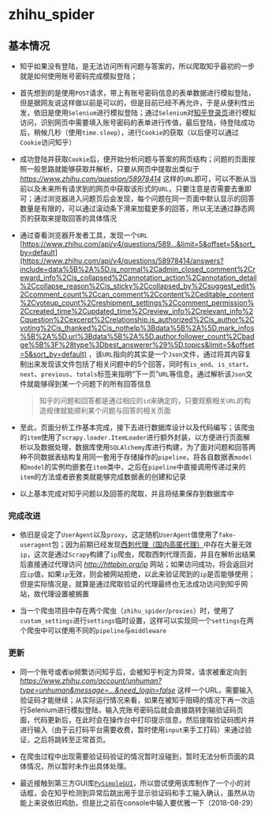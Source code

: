 # zhihu_spider

## 基本情况

* 知乎如果没有登陆，是无法访问所有问题与答案的，所以爬取知乎最初的一步就是如何使用账号密码完成模拟登陆；

* 首先想到的是使用`POST`请求，带上有账号密码信息的表单数据进行模拟登陆，但是据网友说这样做以前是可以的，但是目前已经不再允许，于是从便利性出发，依旧是使用`Selenium`进行模拟登陆；通过`Selenium`对[知乎登录页](https://www.zhihu.com/signin)进行模拟访问，识别网页中需要填入账号密码的表单进行传值，最后登陆，待登陆成功后，稍候几秒（使用`time.sleep`），进行`Cookie`的获取（以后便可以通过`Cookie`访问知乎）

* 成功登陆并获取`Cookie`后，便开始分析问题与答案的网页结构；问题的页面按照一般思路就能够获取并解析，只要从网页中提取出类似于 *https://www.zhihu.com/question/58978414* 这样的`URL`即可，可以不断从当前以及未来所有请求到的网页中获取该形式的`URL`，只要注意是否需要去重即可；通过浏览器进入问题页后会发现，每个问题在同一页面中默认显示的回答数量是有限的，可以通过滚动条下滑来加载更多的回答，所以无法通过静态网页的获取来提取回答的具体情况

* 通过查看浏览器开发者工具，发现一个`URL` [https://www.zhihu.com/api/v4/questions/589...&limit=5&offset=5&sort_by=default](https://www.zhihu.com/api/v4/questions/58978414/answers?include=data%5B%2A%5D.is_normal%2Cadmin_closed_comment%2Creward_info%2Cis_collapsed%2Cannotation_action%2Cannotation_detail%2Ccollapse_reason%2Cis_sticky%2Ccollapsed_by%2Csuggest_edit%2Ccomment_count%2Ccan_comment%2Ccontent%2Ceditable_content%2Cvoteup_count%2Creshipment_settings%2Ccomment_permission%2Ccreated_time%2Cupdated_time%2Creview_info%2Crelevant_info%2Cquestion%2Cexcerpt%2Crelationship.is_authorized%2Cis_author%2Cvoting%2Cis_thanked%2Cis_nothelp%3Bdata%5B%2A%5D.mark_infos%5B%2A%5D.url%3Bdata%5B%2A%5D.author.follower_count%2Cbadge%5B%3F%28type%3Dbest_answerer%29%5D.topics&limit=5&offset=5&sort_by=default) ，该`URL`指向的其实是一个`Json`文件，通过将其内容复制出来发现该文件包括了相关问题中的5个回答，同时有`is_end`、`is_start`、`next`、`previous`、`totals`标签来指明“下一页”`URL`等信息，通过解析该`Json`文件就能够得到某一个问题下的所有回答信息

    > 知乎的问题和回答都是通过相应的`id`来确定的，只要观察相关`URL`的构造规律就能顺利某个问题与回答的相关页面

* 至此，页面分析工作基本完成，接下去进行数据库设计以及代码编写；该爬虫的`item`使用了`scrapy.loader.ItemLoader`进行额外封装，以方便进行页面解析以及数据处理，数据库使用`SQLAlchemy`库进行构建，为了面对问题和回答两种不同数据表结构复用同一套用于存储操作的`pipeline`，将各自数据表`model`和`model`的实例均嵌套在`item`类中，之后在`pipeline`中直接调用传递过来的`item`的方法或者嵌套类就能够完成数据表的创建和记录

* 以上基本完成对知乎问题以及回答的爬取，并且将结果保存到数据库中

### 完成改进

* 依旧是设定了`UserAgent`以及`proxy`，这定随机`UserAgent`值使用了`fake-useragent`包；因为前期已经发现[西刺代理（国内高匿代理）](http://www.xicidaili.com/nn)中存在大量无效`ip`，这次是通过`Scrapy`构建了`ip`爬虫，爬取西刺代理页面，并且在解析出结果后直接通过代理访问 *http://httpbin.org/ip* 网站；如果访问成功，将会返回对应`ip`值，如果`ip`无效，则会被网站拒绝，以此来验证爬到的`ip`是否能够使用；但是实际情况是，就算是通过爬取验证的代理最终也无法成功访问到知乎网站，故代理设置被搁置

* 当一个爬虫项目中存在两个爬虫（`zhihu_spider`/`proxies`）时，使用了`custom_settings`进行`settings`临时设置，这样可以实现同一个`settings`在两个爬虫中可以使用不同的`pipeline`与`middleware`

### 更新

* 同一个账号或者ip频繁访问知乎后，会被知乎判定为异常，请求被重定向到 *https://www.zhihu.com/account/unhuman?type=unhuman&message=...&need_login=false* 这样一个URL，需要输入验证码才能继续；从实际运行情况来看，如果在被知乎阻碍的情况下再一次运行Selenium进行模拟登陆，输入完账号密码后就会直接跳转到输验证码页面，代码更新后，在此时会在操作台中打印提示信息，然后提取验证码图片并进行输入（由于云打码平台需要收费，暂时使用`input`来手工打码）来通过验证，之后将跳转至正常首页。

* 在爬虫过程中出现需要验证码验证的情况暂时没碰到，暂时无法分析页面的具体情况，所以暂时未作出具体处理。

* 最近接触到第三方GUI库[`PySimpleGUI`](https://github.com/MikeTheWatchGuy/PySimpleGUI)，所以尝试使用该库制作了一个小的对话框，会在知乎检测到异常后跳出用于显示验证码和手工输入确认，虽然从功能上来说依旧鸡肋，但是比之前在console中输入要优雅一下（2018-08-29）
